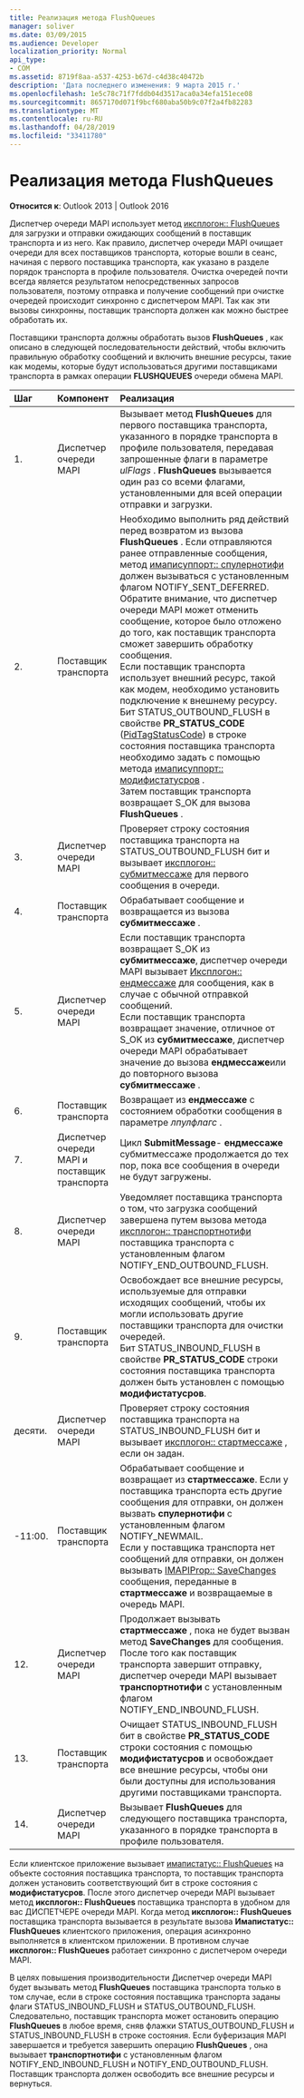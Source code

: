 ```yaml
---
title: Реализация метода FlushQueues
manager: soliver
ms.date: 03/09/2015
ms.audience: Developer
localization_priority: Normal
api_type:
- COM
ms.assetid: 8719f8aa-a537-4253-b67d-c4d38c40472b
description: 'Дата последнего изменения: 9 марта 2015 г.'
ms.openlocfilehash: 1e5c78c71f7fddb04d3517aca0a34efa151ece08
ms.sourcegitcommit: 8657170d071f9bcf680aba50b9c07f2a4fb82283
ms.translationtype: MT
ms.contentlocale: ru-RU
ms.lasthandoff: 04/28/2019
ms.locfileid: "33411780"
---
```

# <a name="implementing-the-flushqueues-method"></a>Реализация метода FlushQueues

  
  
**Относится к**: Outlook 2013 | Outlook 2016 
  
Диспетчер очереди MAPI использует метод [иксплогон:: FlushQueues](ixplogon-flushqueues.md) для загрузки и отправки ожидающих сообщений в поставщик транспорта и из него. Как правило, диспетчер очереди MAPI очищает очереди для всех поставщиков транспорта, которые вошли в сеанс, начиная с первого поставщика транспорта, как указано в разделе порядок транспорта в профиле пользователя. Очистка очередей почти всегда является результатом непосредственных запросов пользователя, поэтому отправка и получение сообщений при очистке очередей происходит синхронно с диспетчером MAPI. Так как эти вызовы синхронны, поставщик транспорта должен как можно быстрее обработать их. 
  
Поставщики транспорта должны обработать вызов **FlushQueues** , как описано в следующей последовательности действий, чтобы включить правильную обработку сообщений и включить внешние ресурсы, такие как модемы, которые будут использоваться другими поставщиками транспорта в рамках операции **FLUSHQUEUES** очереди обмена MAPI. 
  
|**Шаг**|**Компонент**|**Реализация**|
|:-----|:-----|:-----|
|1.  <br/> |Диспетчер очереди MAPI  <br/> |Вызывает метод **FlushQueues** для первого поставщика транспорта, указанного в порядке транспорта в профиле пользователя, передавая запрошенные флаги в параметре _ulFlags_ . **FlushQueues** вызывается один раз со всеми флагами, установленными для всей операции отправки и загрузки.  <br/> |
|2.  <br/> |Поставщик транспорта  <br/> |Необходимо выполнить ряд действий перед возвратом из вызова **FlushQueues** . Если отправляются ранее отправленные сообщения, метод [имаписуппорт:: спулернотифи](imapisupport-spoolernotify.md) должен вызываться с установленным флагом NOTIFY_SENT_DEFERRED. Обратите внимание, что диспетчер очереди MAPI может отменить сообщение, которое было отложено до того, как поставщик транспорта сможет завершить обработку сообщения.  <br/> Если поставщик транспорта использует внешний ресурс, такой как модем, необходимо установить подключение к внешнему ресурсу.  <br/> Бит STATUS_OUTBOUND_FLUSH в свойстве **PR_STATUS_CODE** ([PidTagStatusCode](pidtagstatuscode-canonical-property.md)) в строке состояния поставщика транспорта необходимо задать с помощью метода [имаписуппорт:: модифистатусров](imapisupport-modifystatusrow.md) .  <br/> Затем поставщик транспорта возвращает S_OK для вызова **FlushQueues** .  <br/> |
|3.  <br/> |Диспетчер очереди MAPI  <br/> |Проверяет строку состояния поставщика транспорта на STATUS_OUTBOUND_FLUSH бит и вызывает [иксплогон:: субмитмессаже](ixplogon-submitmessage.md) для первого сообщения в очереди.  <br/> |
|4.  <br/> |Поставщик транспорта  <br/> |Обрабатывает сообщение и возвращается из вызова **субмитмессаже** .  <br/> |
|5.  <br/> |Диспетчер очереди MAPI  <br/> |Если поставщик транспорта возвращает S_OK из **субмитмессаже**, диспетчер очереди MAPI вызывает [Иксплогон:: ендмессаже](ixplogon-endmessage.md) для сообщения, как в случае с обычной отправкой сообщений.  <br/> Если поставщик транспорта возвращает значение, отличное от S_OK из **субмитмессаже**, диспетчер очереди MAPI обрабатывает значение до вызова **ендмессаже**или до повторного вызова **субмитмессаже** .  <br/> |
|6.  <br/> |Поставщик транспорта  <br/> |Возвращает из **ендмессаже** с состоянием обработки сообщения в параметре _лпулфлагс_ .  <br/> |
|7.  <br/> |Диспетчер очереди MAPI и поставщик транспорта  <br/> |Цикл **SubmitMessage**- **ендмессаже** субмитмессаже продолжается до тех пор, пока все сообщения в очереди не будут загружены.  <br/> |
|8.  <br/> |Диспетчер очереди MAPI  <br/> |Уведомляет поставщика транспорта о том, что загрузка сообщений завершена путем вызова метода [иксплогон:: транспортнотифи](ixplogon-transportnotify.md) поставщика транспорта с установленным флагом NOTIFY_END_OUTBOUND_FLUSH.  <br/> |
|9.  <br/> |Поставщик транспорта  <br/> |Освобождает все внешние ресурсы, используемые для отправки исходящих сообщений, чтобы их могли использовать другие поставщики транспорта для очистки очередей.  <br/> Бит STATUS_INBOUND_FLUSH в свойстве **PR_STATUS_CODE** строки состояния поставщика транспорта должен быть установлен с помощью **модифистатусров**.  <br/> |
|десяти.  <br/> |Диспетчер очереди MAPI  <br/> |Проверяет строку состояния поставщика транспорта на STATUS_INBOUND_FLUSH бит и вызывает [иксплогон:: стартмессаже](ixplogon-startmessage.md) , если он задан.  <br/> |
|-11:00.  <br/> |Поставщик транспорта  <br/> |Обрабатывает сообщение и возвращает из **стартмессаже**. Если у поставщика транспорта есть другие сообщения для отправки, он должен вызвать **спулернотифи** с установленным флагом NOTIFY_NEWMAIL.  <br/> Если у поставщика транспорта нет сообщений для отправки, он должен вызывать [IMAPIProp:: SaveChanges](imapiprop-savechanges.md) сообщения, переданные в **стартмессаже** и возвращаемые в очередь MAPI.  <br/> |
|12.  <br/> |Диспетчер очереди MAPI  <br/> |Продолжает вызывать **стартмессаже** , пока не будет вызван метод **SaveChanges** для сообщения. После того как поставщик транспорта завершит отправку, диспетчер очереди MAPI вызывает **транспортнотифи** с установленным флагом NOTIFY_END_INBOUND_FLUSH.  <br/> |
|13.  <br/> |Поставщик транспорта  <br/> |Очищает STATUS_INBOUND_FLUSH бит в свойстве **PR_STATUS_CODE** строки состояния с помощью **модифистатусров** и освобождает все внешние ресурсы, чтобы они были доступны для использования другими поставщиками транспорта.  <br/> |
|14.  <br/> |Диспетчер очереди MAPI  <br/> |Вызывает **FlushQueues** для следующего поставщика транспорта, указанного в порядке транспорта в профиле пользователя.  <br/> |
   
Если клиентское приложение вызывает [имапистатус:: FlushQueues](imapistatus-flushqueues.md) на объекте состояния поставщика транспорта, то поставщик транспорта должен установить соответствующий бит в строке состояния с **модифистатусров**. После этого диспетчер очереди MAPI вызывает метод **иксплогон:: FlushQueues** поставщика транспорта в удобном для вас ДИСПЕТЧЕРЕ очереди MAPI. Когда метод **иксплогон:: FlushQueues** поставщика транспорта вызывается в результате вызова **Имапистатус:: FlushQueues** клиентского приложения, операция асинхронно выполняется в клиентском приложении. В противном случае **иксплогон:: FlushQueues** работает синхронно с диспетчером очереди MAPI. 
  
В целях повышения производительности Диспетчер очереди MAPI будет вызывать метод **FlushQueues** поставщика транспорта только в том случае, если в строке состояния поставщика транспорта заданы флаги STATUS_INBOUND_FLUSH и STATUS_OUTBOUND_FLUSH. Следовательно, поставщик транспорта может остановить операцию **FlushQueues** в любое время, сняв флажки STATUS_OUTBOUND_FLUSH и STATUS_INBOUND_FLUSH в строке состояния. Если буферизация MAPI завершается и требуется завершить операцию **FlushQueues** , она вызывает **транспортнотифи** с установленным флагом NOTIFY_END_INBOUND_FLUSH и NOTIFY_END_OUTBOUND_FLUSH. Поставщик транспорта должен освободить все внешние ресурсы и вернуться. 
  

